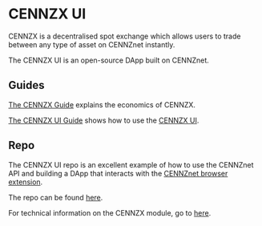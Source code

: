 # CENNZX UI

CENNZX is a decentralised spot exchange which allows users to trade between any type of asset on CENNZnet instantly.

The CENNZX UI is an open-source DApp built on CENNZnet. 

## Guides
[The CENNZX Guide](https://medium.com/centrality/the-cennzx-guide-4d7787f9bb73) explains the economics of CENNZX.

[The CENNZX UI Guide](https://medium.com/centrality/cennzx-ui-guide-b543293ffce0) shows how to use the [CENNZX UI](https://cennzx.centrality.me/).

## Repo
The CENNZX UI repo is an excellent example of how to use the CENNZnet API and building a DApp that interacts with the [CENNZnet browser extension](CENNZnet-infrastructures/CENNZnet-browser-extension).

The repo can be found [here](https://github.com/cennznet/cennzx-ui).

For technical information on the CENNZX module, go to [here](Runtime-modules/CENNZX).